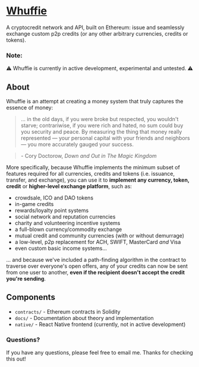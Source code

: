 [Whuffie](https://github.com/sunny-g/whuffie)
=============================================
<!--
[![Dependency Status](https://david-dm.org/sunny-g/whuffie.svg?path=frontend)](https://david-dm.org/sunny-g/whuffie?path=native)
[![devDependency Status](https://david-dm.org/sunny-g/whuffie/dev-status.svg?path=frontend)](https://david-dm.org/sunny-g/whuffie?path=native#info=devDependencies)
[![Join the chat at https://gitter.im/sunny-g/whuffie](https://badges.gitter.im/Join%20Chat.svg)](https://gitter.im/sunny-g/whuffie)
-->

A cryptocredit network and API, built on Ethereum: issue and seamlessly exchange custom p2p credits (or any other arbitrary currencies, credits or tokens).


### Note:

:warning: Whuffie is currently in active development, experimental and untested. :warning:

About
-----

Whuffie is an attempt at creating a money system that truly captures the essence of money:
> ... in the old days, if you were broke but respected, you wouldn't starve; contrariwise, if you were rich and hated, no sum could buy you security and peace. By measuring the thing that money really represented — your personal capital with your friends and neighbors — you more accurately gauged your success.

> \- Cory Doctorow, *Down and Out in The Magic Kingdom*

More specifically, because Whuffie implements the minimum subset of features required for all currencies, credits and tokens (i.e. issuance, transfer, and exchange), you can use it to **implement any currency, token, credit** or **higher-level exchange platform**, such as:

- crowdsale, ICO and DAO tokens
- in-game credits
- rewards/loyalty point systems
- social network and reputation currencies
- charity and volunteering incentive systems
- a full-blown currency/commodity exchange
- mutual credit and community currencies (with or without demurrage)
- a low-level, p2p replacement for ACH, SWIFT, MasterCard *and* Visa
- even custom basic income systems...

... and because we've included a path-finding algorithm in the contract to traverse over everyone's open offers, any of your credits can now be sent from one user to another, **even if the recipient doesn't accept the credit you're sending**.

Components
----------

- `contracts/` - Ethereum contracts in Solidity
- `docs/` - Documentation about theory and implementation
- `native/` - React Native frontend (currently, not in active development)

### Questions?

If you have any questions, please feel free to email me. Thanks for checking this out!
